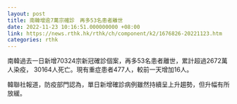 ```yaml
---
layout: post
title: 南韓增逾7萬宗確診　再多53名患者離世
date: 2022-11-23 10:16:51.000000000 +08:00
link: https://news.rthk.hk/rthk/ch/component/k2/1676826-20221123.htm
categories: rthk
---
```


南韓過去一日新增70324宗新冠確診個案，再多53名患者離世，累計超過2672萬人染疫， 30164人死亡。現有重症患者477人，較前一天增加16人。

韓聯社報道，防疫部門認為，單日新增確診病例雖然持續呈上升趨勢，但升幅有所放緩。
